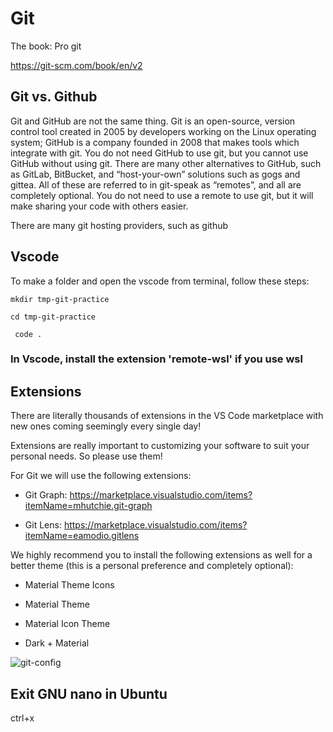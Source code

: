 # Git


The book: Pro git

https://git-scm.com/book/en/v2


## Git vs. Github

Git and GitHub are not the same thing. Git is an open-source, version control tool created in 2005 by developers working on the Linux operating system; GitHub is a company founded in 2008 that makes tools which integrate with git. You do not need GitHub to use git, but you cannot use GitHub without using git. There are many other alternatives to GitHub, such as GitLab, BitBucket, and “host-your-own” solutions such as gogs and gittea. All of these are referred to in git-speak as “remotes”, and all are completely optional. You do not need to use a remote to use git, but it will make sharing your code with others easier.

There are many git hosting providers, such as github

## Vscode
To make a folder and open the vscode from terminal, follow these steps:

```mkdir tmp-git-practice```

```cd tmp-git-practice```

``` code .```

### In Vscode, install the extension 'remote-wsl' if you use wsl

## Extensions

There are literally thousands of extensions in the VS Code marketplace with new ones coming seemingly every single day!

Extensions are really important to customizing your software to suit your personal needs. So please use them!

For Git we will use the following extensions:

- Git Graph: https://marketplace.visualstudio.com/items?itemName=mhutchie.git-graph

- Git Lens: https://marketplace.visualstudio.com/items?itemName=eamodio.gitlens

We highly recommend you to install the following extensions as well for a better theme (this is a personal preference and completely optional):

- Material Theme Icons

- Material Theme

- Material Icon Theme

- Dark + Material



![git-config](https://github.com/user-attachments/assets/a6d918b7-5304-4608-b9fc-e12c7842ef19)

## Exit GNU nano in Ubuntu
ctrl+x


